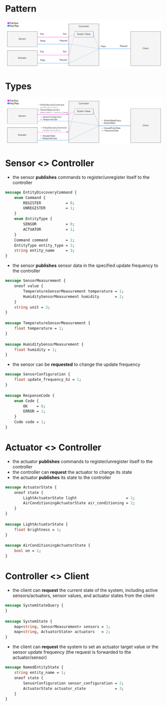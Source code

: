 # Pattern
![Pattern](./images/pattern.svg)

# Types
![Types](./images/types.svg)

# Sensor <> Controller
- the sensor __publishes__ commands to register/unregister itself to the controller

```protobuf
message EntityDiscoveryCommand {
	enum Command {
		REGISTER           = 0;
		UNREGISTER         = 1;
	}
	enum EntityType {
		SENSOR             = 0;
		ACTUATOR           = 1;
	}
	Command command        = 1;
	EntityType entity_type = 2;
	string entity_name     = 3;
}
```

- the sensor __publishes__ sensor data in the specified update frequency to the controller

```protobuf
message SensorMeasurement {
	oneof value {
		TemperatureSensorMeasurement temperature = 1;
		HumiditySensorMeasurement humidity       = 2;
	}
	string unit = 3;
}

message TemperatureSensorMeasurement {
	float temperature = 1;
}

message HumiditySensorMeasurement {
	float humidity = 1;
}
```

- the sensor can be __requested__ to change the update frequency

```protobuf
message SensorConfiguration {
	float update_frequency_hz = 1;
}

message ResponseCode {
	enum Code {
		OK    = 0;
		ERROR = 1;
	}
	Code code = 1;
}
```

# Actuator <> Controller
- the actuator __publishes__ commands to register/unregister itself to the controller
- the controller can __request__ the actuator to change its state
- the actuator __publishes__ its state to the controller

```protobuf
message ActuatorState {
	oneof state {
		LightActuatorState light                      = 1;
		AirConditioningActuatorState air_conditioning = 2;
	}
}

message LightActuatorState {
	float brightness = 1;
}

message AirConditioningActuatorState {
	bool on = 1;
}
```

# Controller <> Client
- the client can __request__ the current state of the system, including active sensors/actuators, sensor values, and actuator states from the client

```protobuf
message SystemStateQuery {
}

message SystemState {
	map<string, SensorMeasurement> sensors = 1;
	map<string, ActuatorState> actuators   = 2;
}
```

- the client can __request__ the system to set an actuator target value or the sensor update frequency (the request is forwarded to the actuator/sensor)

```protobuf
message NamedEntityState {
	string entity_name = 1;
	oneof state {
		SensorConfiguration sensor_configuration = 2;
		ActuatorState actuator_state             = 3;
	}
}
```